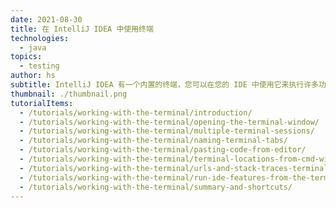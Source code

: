 ```yaml
---
date: 2021-08-30
title: 在 IntelliJ IDEA 中使用终端
technologies:
  - java
topics:
  - testing
author: hs
subtitle: IntelliJ IDEA 有一个内置的终端，您可以在您的 IDE 中使用它来执行许多功能。
thumbnail: ./thumbnail.png
tutorialItems:
  - /tutorials/working-with-the-terminal/introduction/
  - /tutorials/working-with-the-terminal/opening-the-terminal-window/
  - /tutorials/working-with-the-terminal/multiple-terminal-sessions/
  - /tutorials/working-with-the-terminal/naming-terminal-tabs/
  - /tutorials/working-with-the-terminal/pasting-code-from-editor/
  - /tutorials/working-with-the-terminal/terminal-locations-from-cmd-window/
  - /tutorials/working-with-the-terminal/urls-and-stack-traces-terminal-window/
  - /tutorials/working-with-the-terminal/run-ide-features-from-the-terminal/
  - /tutorials/working-with-the-terminal/summary-and-shortcuts/
---
```


